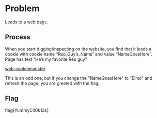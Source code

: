 # Problem
Leads to a web page.

## Process

When you start digging/inspecting on the website, you find that it loads a cookie with cookie name “Red_Guy’s_Name” and value “NameGoesHere”.  Page has text “He’s my favorite Red guy”

[web-cookiemonster]()

This is an odd one, but if you change the "NameGoesHere" to "Elmo" and refresh the page, you are greeted with the flag.

## Flag
flag{YummyC00k13s}

